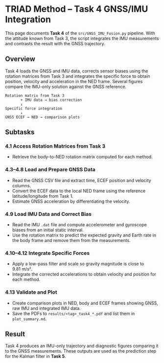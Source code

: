 # TRIAD Method – Task 4 GNSS/IMU Integration

This page documents **Task 4** of the `src/GNSS_IMU_Fusion.py` pipeline. With the attitude known from Task 3, the script integrates the IMU measurements and contrasts the result with the GNSS trajectory.

## Overview

Task 4 loads the GNSS and IMU data, corrects sensor biases using the rotation matrices from Task 3 and integrates the specific force to obtain position, velocity and acceleration in the NED frame. Several figures compare the IMU-only solution against the GNSS reference.

```
Rotation matrix from Task 3
       + IMU data → bias correction
       ↓
Specific force integration
       ↓
GNSS ECEF → NED → comparison plots
```

## Subtasks

### 4.1 Access Rotation Matrices from Task 3
- Retrieve the body-to-NED rotation matrix computed for each method.

### 4.3–4.8 Load and Prepare GNSS Data
- Read the GNSS CSV file and extract time, ECEF position and velocity columns.
- Convert the ECEF data to the local NED frame using the reference latitude/longitude from Task 1.
- Estimate GNSS acceleration by differentiating the velocity.

### 4.9 Load IMU Data and Correct Bias
- Read the IMU `.dat` file and compute accelerometer and gyroscope biases from an initial static interval.
- Use the rotation matrix to predict the expected gravity and Earth rate in the body frame and remove them from the measurements.

### 4.10–4.12 Integrate Specific Forces
- Apply a low-pass filter and scale so gravity magnitude is close to 9.81 m/s².
- Integrate the corrected accelerations to obtain velocity and position for each method.

### 4.13 Validate and Plot
- Create comparison plots in NED, body and ECEF frames showing GNSS, raw IMU and integrated IMU data.
- Save the PDFs to `results/<tag>_task4_*.pdf` and list them in `plot_summary.md`.

## Result

Task 4 produces an IMU-only trajectory and diagnostic figures comparing it to the GNSS measurements. These outputs are used as the prediction step for the Kalman filter in **Task 5**.

